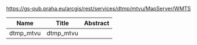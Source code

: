 https://gs-pub.praha.eu/arcgis/rest/services/dtmp/mtvu/MapServer/WMTS

|Name|Title|Abstract|
|--|--|--|
|dtmp_mtvu|dtmp_mtvu||
